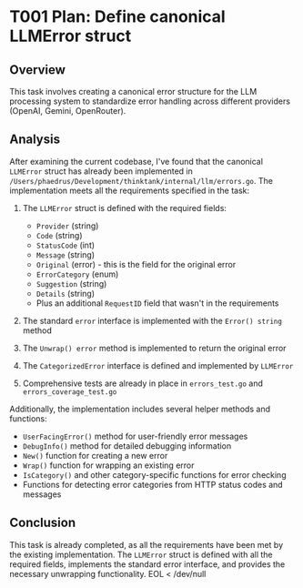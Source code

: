 # T001 Plan: Define canonical LLMError struct

## Overview
This task involves creating a canonical error structure for the LLM processing system to standardize error handling across different providers (OpenAI, Gemini, OpenRouter).

## Analysis
After examining the current codebase, I've found that the canonical `LLMError` struct has already been implemented in `/Users/phaedrus/Development/thinktank/internal/llm/errors.go`. The implementation meets all the requirements specified in the task:

1. The `LLMError` struct is defined with the required fields:
   - `Provider` (string)
   - `Code` (string)
   - `StatusCode` (int)
   - `Message` (string)
   - `Original` (error) - this is the field for the original error
   - `ErrorCategory` (enum)
   - `Suggestion` (string)
   - `Details` (string)
   - Plus an additional `RequestID` field that wasn't in the requirements

2. The standard `error` interface is implemented with the `Error() string` method

3. The `Unwrap() error` method is implemented to return the original error

4. The `CategorizedError` interface is defined and implemented by `LLMError`

5. Comprehensive tests are already in place in `errors_test.go` and `errors_coverage_test.go`

Additionally, the implementation includes several helper methods and functions:
- `UserFacingError()` method for user-friendly error messages
- `DebugInfo()` method for detailed debugging information
- `New()` function for creating a new error
- `Wrap()` function for wrapping an existing error
- `IsCategory()` and other category-specific functions for error checking
- Functions for detecting error categories from HTTP status codes and messages

## Conclusion
This task is already completed, as all the requirements have been met by the existing implementation. The `LLMError` struct is defined with all the required fields, implements the standard error interface, and provides the necessary unwrapping functionality.
EOL < /dev/null
